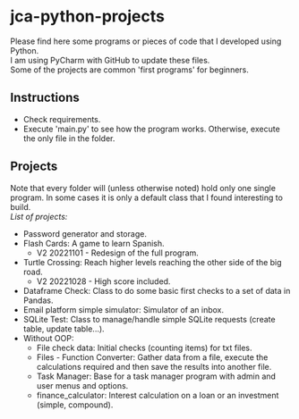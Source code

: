 # jca-python-projects
Please find here some programs or pieces of code that I developed using Python.  
I am using PyCharm with GitHub to update these files.  
Some of the projects are common 'first programs' for beginners.
## Instructions
- Check requirements.
- Execute 'main.py' to see how the program works. Otherwise, execute the only file in the folder.
  
## Projects
Note that every folder will (unless otherwise noted) hold only one single program. In some cases it is only a default class that I found interesting to build.  
<em>List of projects:</em>
- Password generator and storage.
- Flash Cards: A game to learn Spanish.
  + V2 20221101 - Redesign of the full program.
- Turtle Crossing: Reach higher levels reaching the other side of the big road.
  + V2 20221028 - High score included.
- Dataframe Check: Class to do some basic first checks to a set of data in Pandas.
- Email platform simple simulator: Simulator of an inbox.
- SQLite Test: Class to manage/handle simple SQLite requests (create table, update table...).
- Without OOP:
   + File check data: Initial checks (counting items) for txt files.
   + Files - Function Converter: Gather data from a file, execute the calculations required and then save the results into another file.
   + Task Manager: Base for a task manager program with admin and user menus and options.
   + finance_calculator: Interest calculation on a loan or an investment (simple, compound).
